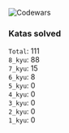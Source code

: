 ![Codewars](https://www.codewars.com/users/PheRum/badges/large)

### Katas solved

`Total`: 111 \
`8_kyu`: 88 \
`7_kyu`: 15 \
`6_kyu`: 8 \
`5_kyu`: 0 \
`4_kyu`: 0 \
`3_kyu`: 0 \
`2_kyu`: 0 \
`1_kyu`: 0
